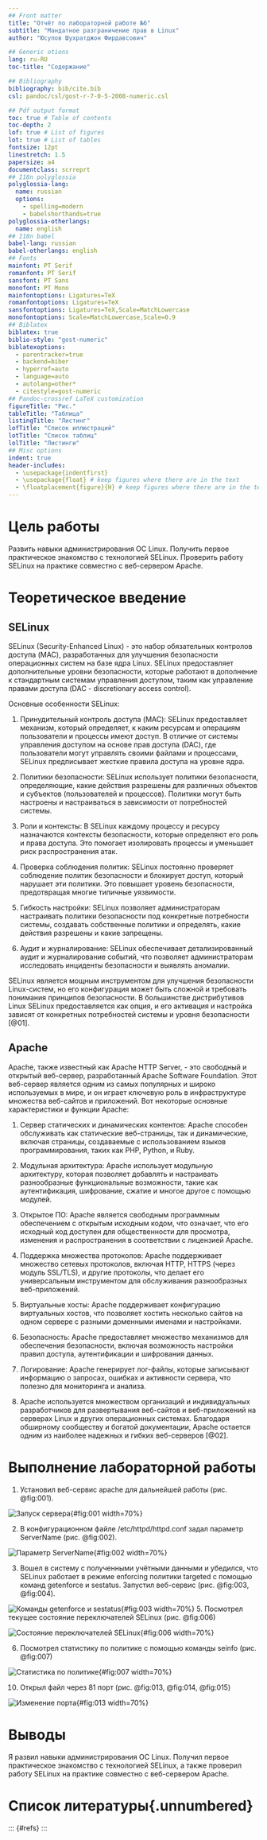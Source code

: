 ```yaml
---
## Front matter
title: "Отчёт по лабораторной работе №6"
subtitle: "Мандатное разграничение прав в Linux"
author: "Юсупов Шухратджон Фирдавсович"

## Generic otions
lang: ru-RU
toc-title: "Содержание"

## Bibliography
bibliography: bib/cite.bib
csl: pandoc/csl/gost-r-7-0-5-2008-numeric.csl

## Pdf output format
toc: true # Table of contents
toc-depth: 2
lof: true # List of figures
lot: true # List of tables
fontsize: 12pt
linestretch: 1.5
papersize: a4
documentclass: scrreprt
## I18n polyglossia
polyglossia-lang:
  name: russian
  options:
	- spelling=modern
	- babelshorthands=true
polyglossia-otherlangs:
  name: english
## I18n babel
babel-lang: russian
babel-otherlangs: english
## Fonts
mainfont: PT Serif
romanfont: PT Serif
sansfont: PT Sans
monofont: PT Mono
mainfontoptions: Ligatures=TeX
romanfontoptions: Ligatures=TeX
sansfontoptions: Ligatures=TeX,Scale=MatchLowercase
monofontoptions: Scale=MatchLowercase,Scale=0.9
## Biblatex
biblatex: true
biblio-style: "gost-numeric"
biblatexoptions:
  - parentracker=true
  - backend=biber
  - hyperref=auto
  - language=auto
  - autolang=other*
  - citestyle=gost-numeric
## Pandoc-crossref LaTeX customization
figureTitle: "Рис."
tableTitle: "Таблица"
listingTitle: "Листинг"
lofTitle: "Список иллюстраций"
lotTitle: "Список таблиц"
lolTitle: "Листинги"
## Misc options
indent: true
header-includes:
  - \usepackage{indentfirst}
  - \usepackage{float} # keep figures where there are in the text
  - \floatplacement{figure}{H} # keep figures where there are in the text
---
```


# Цель работы

Развить навыки администрирования ОС Linux. Получить первое практическое знакомство с технологией SELinux.
Проверить работу SELinux на практике совместно с веб-сервером Apache.


# Теоретическое введение

## SELinux
SELinux (Security-Enhanced Linux) - это набор обязательных контролов доступа (MAC), разработанных для улучшения безопасности операционных систем на базе ядра Linux. SELinux предоставляет дополнительные уровни безопасности, которые работают в дополнение к стандартным системам управления доступом, таким как управление правами доступа (DAC - discretionary access control).

Основные особенности SELinux:

1. Принудительный контроль доступа (MAC): SELinux предоставляет механизм, который определяет, к каким ресурсам и операциям пользователи и процессы имеют доступ. В отличие от системы управления доступом на основе прав доступа (DAC), где пользователи могут управлять своими файлами и процессами, SELinux предписывает жесткие правила доступа на уровне ядра.

2. Политики безопасности: SELinux использует политики безопасности, определяющие, какие действия разрешены для различных объектов и субъектов (пользователей и процессов). Политики могут быть настроены и настраиваться в зависимости от потребностей системы.

3. Роли и контексты: В SELinux каждому процессу и ресурсу назначаются контексты безопасности, которые определяют его роль и права доступа. Это помогает изолировать процессы и уменьшает риск распространения атак.

4. Проверка соблюдения политик: SELinux постоянно проверяет соблюдение политик безопасности и блокирует доступ, который нарушает эти политики. Это повышает уровень безопасности, предотвращая многие типичные уязвимости.

5. Гибкость настройки: SELinux позволяет администраторам настраивать политики безопасности под конкретные потребности системы, создавать собственные политики и определять, какие действия разрешены и какие запрещены.

6. Аудит и журналирование: SELinux обеспечивает детализированный аудит и журналирование событий, что позволяет администраторам исследовать инциденты безопасности и выявлять аномалии.

SELinux является мощным инструментом для улучшения безопасности Linux-систем, но его конфигурация может быть сложной и требовать понимания принципов безопасности. В большинстве дистрибутивов Linux SELinux предоставляется как опция, и его активация и настройка зависят от конкретных потребностей системы и уровня безопасности [@01].

## Apache

Apache, также известный как Apache HTTP Server, - это свободный и открытый веб-сервер, разработанный Apache Software Foundation. Этот веб-сервер является одним из самых популярных и широко используемых в мире, и он играет ключевую роль в инфраструктуре множества веб-сайтов и приложений. Вот некоторые основные характеристики и функции Apache:

1. Сервер статических и динамических контентов: Apache способен обслуживать как статические веб-страницы, так и динамические, включая страницы, создаваемые с использованием языков программирования, таких как PHP, Python, и Ruby.

2. Модульная архитектура: Apache использует модульную архитектуру, которая позволяет добавлять и настраивать разнообразные функциональные возможности, такие как аутентификация, шифрование, сжатие и многое другое с помощью модулей.

3. Открытое ПО: Apache является свободным программным обеспечением с открытым исходным кодом, что означает, что его исходный код доступен для общественности для просмотра, изменения и распространения в соответствии с лицензией Apache.

4. Поддержка множества протоколов: Apache поддерживает множество сетевых протоколов, включая HTTP, HTTPS (через модуль SSL/TLS), и другие протоколы, что делает его универсальным инструментом для обслуживания разнообразных веб-приложений.

5. Виртуальные хосты: Apache поддерживает конфигурацию виртуальных хостов, что позволяет хостить несколько сайтов на одном сервере с разными доменными именами и настройками.

6. Безопасность: Apache предоставляет множество механизмов для обеспечения безопасности, включая возможность настройки правил доступа, аутентификации и шифрования данных.

7. Логирование: Apache генерирует лог-файлы, которые записывают информацию о запросах, ошибках и активности сервера, что полезно для мониторинга и анализа.

8. Apache используется множеством организаций и индивидуальных разработчиков для развертывания веб-сайтов и веб-приложений на серверах Linux и других операционных системах. Благодаря обширному сообществу и богатой документации, Apache остается одним из наиболее надежных и гибких веб-серверов [@02].

# Выполнение лабораторной работы

1. Установил веб-сервис apache для дальнейшей работы (рис. @fig:001).

![Запуск сервера](image/01.png){#fig:001 width=70%}

2. В конфигурационном файле /etc/httpd/httpd.conf задал параметр ServerName (рис. @fig:002).

![Параметр ServerName](image02.png){#fig:002 width=70%}

3. Вошел в систему с полученными учётными данными и убедился, что
SELinux работает в режиме enforcing политики targeted с помощью команд getenforce и sestatus. Запустил веб-сервис (рис. @fig:003, @fig:004). 

![Команды getenforce и sestatus](image03.png){#fig:003 width=70%}
5. Посмотрел текущее состояние переключателей SELinux (рис. @fig:006)

![Cостояние переключателей SELinux](image06.png){#fig:006 width=70%}

6. Посмотрел статистику по политике с помощью команды seinfo (рис. @fig:007)

![Статистика по политике](image/l6_7.png){#fig:007 width=70%}

10. Открыл файл через 81 порт (рис. @fig:013, @fig:014, @fig:015)

![Изменение порта](image13.png){#fig:013 width=70%}

# Выводы

Я развил навыки администрирования ОС Linux. Получил первое практическое знакомство с технологией SELinux, а также проверил работу SELinux на практике совместно с веб-сервером Apache.

# Список литературы{.unnumbered}

::: {#refs}
:::
